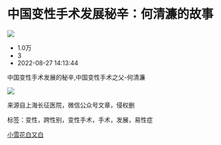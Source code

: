# 中国变性手术发展秘辛：何清濂的故事

![](//i1.hdslb.com/bfs/archive/6c04796df724516979f69abbec424c0feec70394.jpg@518w_290h_1c_!web-video-share-cover.webp)

- 1.0万
- 3
- 2022-08-27 14:13:44

中国变性手术发展的秘辛,中国变性手术之父-何清濂

![](//i0.hdslb.com/bfs/face/9c00539c0b826bb9d767e721c032116bdb604de6.jpg@96w.webp)

来源自上海长征医院，微信公众号文章，侵权删

标签：变性，跨性别，变性手术，手术，发展，易性症

[小雪花白又白](//space.bilibili.com/158525031)
